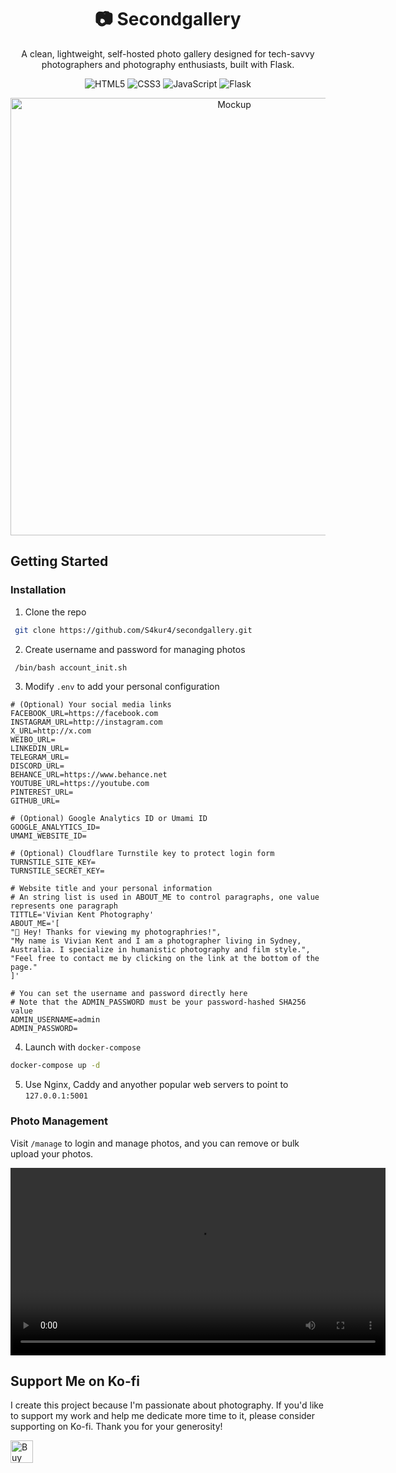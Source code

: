 <div align="center">

# 📷 Secondgallery

A clean, lightweight, self-hosted photo gallery designed for tech-savvy photographers and photography enthusiasts, built with Flask.

![HTML5](https://img.shields.io/badge/html5-%23E34F26.svg?style=for-the-badge&logo=html5&logoColor=white) ![CSS3](https://img.shields.io/badge/css3-%231572B6.svg?style=for-the-badge&logo=css3&logoColor=white) ![JavaScript](https://img.shields.io/badge/javascript-%23323330.svg?style=for-the-badge&logo=javascript&logoColor=white) ![Flask](https://img.shields.io/badge/flask-%23000.svg?style=for-the-badge&logo=flask&logoColor=white)

</div>

<div align="center">
  <img src="/mockup.png?raw=true" alt="Mockup" width="700">
</div>

## Getting Started

### Installation

1. Clone the repo

```sh
 git clone https://github.com/S4kur4/secondgallery.git
```

2. Create username and password for managing photos

```sh
 /bin/bash account_init.sh
```
3. Modify `.env` to add your personal configuration

```
# (Optional) Your social media links
FACEBOOK_URL=https://facebook.com
INSTAGRAM_URL=http://instagram.com
X_URL=http://x.com
WEIBO_URL=
LINKEDIN_URL=
TELEGRAM_URL=
DISCORD_URL=
BEHANCE_URL=https://www.behance.net
YOUTUBE_URL=https://youtube.com
PINTEREST_URL=
GITHUB_URL=
```
```
# (Optional) Google Analytics ID or Umami ID
GOOGLE_ANALYTICS_ID=
UMAMI_WEBSITE_ID=
```
```
# (Optional) Cloudflare Turnstile key to protect login form
TURNSTILE_SITE_KEY=
TURNSTILE_SECRET_KEY=
```
```
# Website title and your personal information
# An string list is used in ABOUT_ME to control paragraphs, one value represents one paragraph
TITTLE='Vivian Kent Photography'
ABOUT_ME='[
"👋 Hey! Thanks for viewing my photographries!",
"My name is Vivian Kent and I am a photographer living in Sydney, Australia. I specialize in humanistic photography and film style.",
"Feel free to contact me by clicking on the link at the bottom of the page."
]'
```
```
# You can set the username and password directly here
# Note that the ADMIN_PASSWORD must be your password-hashed SHA256 value
ADMIN_USERNAME=admin
ADMIN_PASSWORD=
```
4.  Launch with `docker-compose`

```sh
docker-compose up -d
```

5. Use Nginx, Caddy and anyother popular web servers to point to `127.0.0.1:5001`

### Photo Management

Visit `/manage` to login and manage photos, and you can remove or bulk upload your photos.

<video src="https://github.com/user-attachments/assets/701ab063-a256-435b-ac5a-4f3a06aea8fa" controls width="600"></video>

## Support Me on Ko-fi

I create this project because I'm passionate about photography. If you'd like to support my work and help me dedicate more time to it, please consider supporting on Ko-fi. Thank you for your generosity!

<a href='https://ko-fi.com/E1E416MCAU' target='_blank'><img height='36' style='border:0px;height:36px;' src='https://storage.ko-fi.com/cdn/kofi6.png?v=6' border='0' alt='Buy Me a Coffee at ko-fi.com' /></a>
